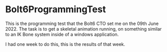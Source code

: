 # Bolt6ProgrammingTest
This is the programming test that the Bolt6 CTO set me on the 09th June 2022. 
The task is to get a skeletal animation running, on something similar to an IK Bone system inside of a windows application.

I had one week to do this, this is the results of that week.
